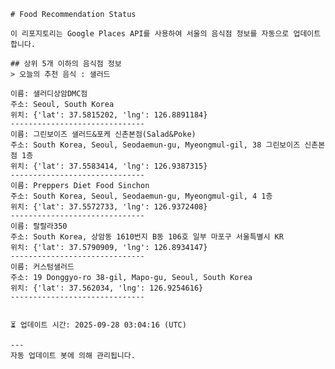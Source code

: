 
    # Food Recommendation Status

    이 리포지토리는 Google Places API를 사용하여 서울의 음식점 정보를 자동으로 업데이트합니다.

    ## 상위 5개 이하의 음식점 정보
    > 오늘의 추천 음식 : 샐러드

	이름: 샐러디상암DMC점
	주소: Seoul, South Korea
	위치: {'lat': 37.5815202, 'lng': 126.8891184}
	------------------------------
	이름: 그린보이즈 샐러드&포케 신촌본점(Salad&Poke)
	주소: South Korea, Seoul, Seodaemun-gu, Myeongmul-gil, 38 그린보이즈 신촌본점 1층
	위치: {'lat': 37.5583414, 'lng': 126.9387315}
	------------------------------
	이름: Preppers Diet Food Sinchon
	주소: South Korea, Seoul, Seodaemun-gu, Myeongmul-gil, 4 1층
	위치: {'lat': 37.5572733, 'lng': 126.9372408}
	------------------------------
	이름: 랄랄라350
	주소: South Korea, 상암동 1610번지 B동 106호 일부 마포구 서울특별시 KR
	위치: {'lat': 37.5790909, 'lng': 126.8934147}
	------------------------------
	이름: 커스텀샐러드
	주소: 19 Donggyo-ro 38-gil, Mapo-gu, Seoul, South Korea
	위치: {'lat': 37.562034, 'lng': 126.9254616}
	------------------------------


    ⏳ 업데이트 시간: 2025-09-28 03:04:16 (UTC)

    ---
    자동 업데이트 봇에 의해 관리됩니다.
    